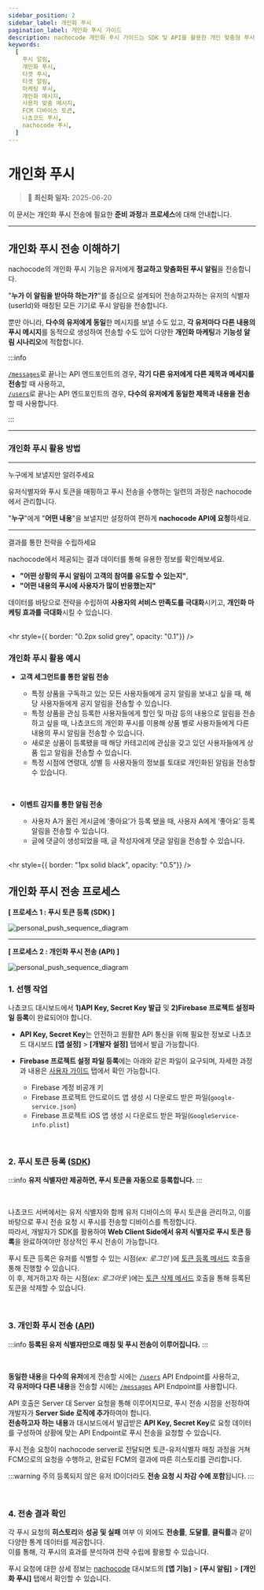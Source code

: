 ```yaml
---
sidebar_position: 2
sidebar_label: 개인화 푸시
pagination_label: 개인화 푸시 가이드
description: nachocode 개인화 푸시 가이드는 SDK 및 API를 활용한 개인 맞춤형 푸시 알림 전송 방법을 안내합니다. FCM 디바이스 토큰 등록부터 전송, 결과 분석까지 쉽고 효율적으로 관리할 수 있습니다.
keywords:
  [
    푸시 알림,
    개인화 푸시,
    타겟 푸시,
    타겟 알림,
    마케팅 푸시,
    개인화 메시지,
    사용자 맞춤 메시지,
    FCM 디바이스 토큰,
    나쵸코드 푸시,
    nachocode 푸시,
  ]
---
```


# 개인화 푸시

> 🔔 **최신화 일자:** 2025-06-20

<!-- 2025-03-27 최초 생성 -->
<!-- 2025-06-04 토픽 푸시 추가로 인한 '개인화푸시'-> '푸시알림'탭으로 병합 -->

이 문서는 개인화 푸시 전송에 필요한 **준비 과정**과 **프로세스**에 대해 안내합니다.

---

## **개인화 푸시 전송 이해하기**

nachocode의 개인화 푸시 기능은 유저에게 **정교하고 맞춤화된 푸시 알림**을 전송합니다.

"**누가 이 알림을 받아햐 하는가?**"를 중심으로 설계되어 전송하고자하는 유저의 식별자(userId)와 매칭된 모든 기기로 푸시 알림을 전송합니다.

뿐만 아니라, **다수의 유저에게 동일**한 메시지를 보낼 수도 있고, **각 유저마다 다른 내용의 푸시 메시지**를 동적으로 생성하여 전송할 수도 있어 다양한 **개인화 마케팅**과 **기능성 알림 시나리오**에 적합합니다.

:::info

[`/messages`](../../api/push/v2/endpoints#post-v2-messages)로 끝나는 API 엔드포인트의 경우, **각기 다른 유저에게 다른 제목과 메세지를 전송**할 때 사용하고,  
[`/users`](../../api/push/v2/endpoints#post-v2-users)로 끝나는 API 엔드포인트의 경우, **다수의 유저에게 동일한 제목과 내용을 전송**할 때 사용합니다.

:::

---

### 개인화 푸시 활용 방법

---

<div class="underlined-subtitle">누구에게 보낼지만 알려주세요</div>

유저식별자와 푸시 토큰을 매핑하고 푸시 전송을 수행하는 일련의 과정은 nachocode에서 관리합니다.

"**누구**"에게 "**어떤 내용**"을 보낼지만 설정하여 편하게 **nachocode API에 요청**하세요.

---

<div class="underlined-subtitle">결과를 통한 전략을 수립하세요</div>

nachocode에서 제공되는 결과 데이터를 통해 유용한 정보를 확인해보세요.

- **"어떤 상황의 푸시 알림이 고객의 참여를 유도할 수 있는지"**,
- **"어떤 내용의 푸시에 사용자가 많이 반응했는지"**

데이터를 바탕으로 전략을 수립하여 **사용자의 서비스 만족도를 극대화**시키고, **개인화 마케팅 효과를 극대화**시킬 수 있습니다.

<br/><hr style={{ border: "0.2px solid grey", opacity: "0.1"}} /><br/>

### 개인화 푸시 활용 예시

- **고객 세그먼트를 통한 알림 전송**

  - 특정 상품을 구독하고 있는 모든 사용자들에게 공지 알림을 보내고 싶을 때, 해당 사용자들에게 공지 알림을 전송할 수 있습니다.
  - 특정 상품을 관심 등록한 사용자들에게 할인 및 마감 등의 내용으로 알림을 전송하고 싶을 때, 나쵸코드의 개인화 푸시를 이용해 상품 별로 사용자들에게 다른 내용의 푸시 알림을 전송할 수 있습니다.
  - 새로운 상품이 등록됐을 때 해당 카테고리에 관심을 갖고 있던 사용자들에게 상품 입고 알림을 전송할 수 있습니다.
  - 특정 시점에 연령대, 성별 등 사용자들의 정보를 토대로 개인화된 알림을 전송할 수 있습니다.

<br/>

- **이벤트 감지를 통한 알림 전송**

  - 사용자 A가 올린 게시글에 ‘좋아요’가 등록 됐을 때, 사용자 A에게 ‘좋아요’ 등록 알림을 전송할 수 있습니다.
  - 글에 댓글이 생성되었을 때, 글 작성자에게 댓글 알림을 전송할 수 있습니다.

<br/><hr style={{ border: "1px solid black", opacity: "0.5"}} /><br/>

## **개인화 푸시 전송 프로세스**

**[ 프로세스 1 : 푸시 토큰 등록 (SDK) ]**

![personal_push_sequence_diagram](../../../static/img/developer/nachocode_personal_push_sequence_diagram_1.png)

<hr style={{border: "1px dashed #8E8C8C", opacity: "0.2"}}/>

**[ 프로세스 2 : 개인화 푸시 전송 (API) ]**

![personal_push_sequence_diagram](../../../static/img/developer/nachocode_personal_push_sequence_diagram_2.png)

### 1. 선행 작업

나쵸코드 대시보드에서 **1)API Key, Secret Key 발급** 및 **2)Firebase 프로젝트 설정파일 등록**이 완료되어야 합니다.

- **API Key, Secret Key**는 안전하고 원활한 API 통신을 위해 필요한 정보로 나쵸코드 대시보드 **[앱 설정]** > **[개발자 설정]** 탭에서 발급 가능합니다.
- **Firebase 프로젝트 설정 파일 등록**에는 아래와 같은 파일이 요구되며, 자세한 과정과 내용은 [사용자 가이드](https://docs.nachocode.io/ko/articles/%ED%91%B8%EC%8B%9C-%EC%95%8C%EB%A6%BC%EA%B0%9C%EC%9D%B8%ED%99%94-0eb97bdb) 탭에서 확인 가능합니다.

  - Firebase 계정 비공개 키
  - Firebase 프로젝트 안드로이드 앱 생성 시 다운로드 받은 파일(`google-service.json`)
  - Firebase 프로젝트 iOS 앱 생성 시 다운로드 받은 파일(`GoogleService-info.plist`)

<br/>

### 2. 푸시 토큰 등록 ([SDK](../../sdk/namespaces/push#register-push-token))

:::info **유저 식별자만 제공하면, 푸시 토큰을 자동으로 등록합니다.**
:::

<br/>

나쵸코드 서버에서는 유저 식별자와 함께 유저 디바이스의 푸시 토큰을 관리하고, 이를 바탕으로 푸시 전송 요청 시 푸시를 전송할 디바이스를 특정합니다.  
따라서, 개발자가 SDK를 활용하여 **Web Client Side에서 유저 식별자로 푸시 토큰 등록**을 완료하여야만 정상적인 푸시 전송이 가능합니다.

푸시 토큰 등록은 유저를 식별할 수 있는 시점(_ex: 로그인_ )에 [토큰 등록 메서드](../../sdk/namespaces/push#register-push-token) 호출을 통해 진행할 수 있습니다.  
이 후, 제거하고자 하는 시점(_ex: 로그아웃_ )에는 [토큰 삭제 메서드](../../sdk/namespaces/push#delete-push-token) 호출을 통해 등록된 토큰을 삭제할 수 있습니다.

<br/>

### 3. 개인화 푸시 전송 ([API](../../api/push/v2/endpoints))

:::info **등록된 유저 식별자만으로 매칭 및 푸시 전송이 이루어집니다.**
:::

<br/>

**동일한 내용**을 **다수의 유저**에게 전송할 시에는 [`/users`](../../api/push/v2/endpoints#post-v2-users) API Endpoint를 사용하고,  
**각 유저마다 다른 내용**을 전송할 시에는 [`/messages`](../../api/push/v2/endpoints#post-v2-messages) API Endpoint를 사용합니다.

API 호출은 Server 대 Server 요청을 통해 이루어지므로, 푸시 전송 시점을 선정하여 개발자가 **Server Side 로직에 추가**하여야 합니다.  
**전송하고자 하는 내용**과 대시보드에서 발급받은 **API Key, Secret Key**로 요청 데이터를 구성하여 상황에 맞는 API Endpoint로 푸시 전송을 요청할 수 있습니다.

푸시 전송 요청이 nachocode server로 전달되면 토큰-유저식별자 매칭 과정을 거쳐 FCM으로의 요청을 수행하고, 완료된 FCM의 결과에 따른 히스토리를 관리합니다.

:::warning 주의
등록되지 않은 유저 ID이더라도 **전송 요청 시 차감 수에 포함**됩니다.
:::

<br/>

### 4. 전송 결과 확인

각 푸시 요청의 **히스토리**와 **성공 및 실패** 여부 이 외에도 **전송률**, **도달률**, **클릭률**과 같이 다양한 통계 데이터를 제공합니다.  
이를 통해, 각 푸시의 효과를 분석하여 전략 수립에 활용할 수 있습니다.

푸시 요청에 대한 상세 정보는 [nachocode](https://nachocode.io/?utm_source=docs&utm_medium=documentation&utm_campaign=devguide) 대시보드의 **[앱 기능]** > **[푸시 알림]** > **[개인화 푸시]** 탭에서 확인할 수 있습니다.
